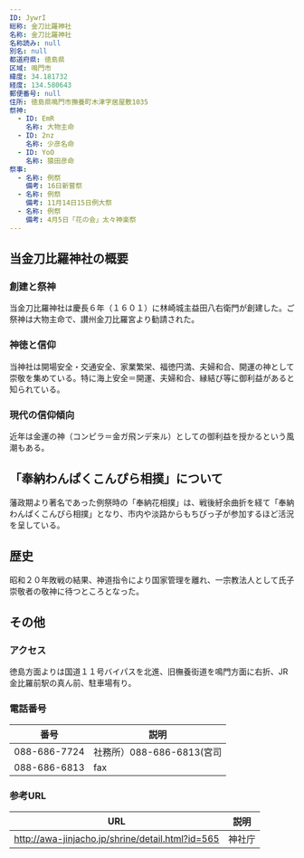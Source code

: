 ```yaml
---
ID: JywrI
総称: 金刀比羅神社
名称: 金刀比羅神社
名称読み: null
別名: null
都道府県: 徳島県
区域: 鳴門市
緯度: 34.181732
経度: 134.580643
郵便番号: null
住所: 徳島県鳴門市撫養町木津字居屋敷1035
祭神:
  - ID: EmR
    名称: 大物主命
  - ID: 2nz
    名称: 少彦名命
  - ID: YoO
    名称: 猿田彦命
祭事:
  - 名称: 例祭
    備考: 16日新嘗祭
  - 名称: 例祭
    備考: 11月14日15日例大祭
  - 名称: 例祭
    備考: 4月5日「花の会」太々神楽祭
---
```


## 当金刀比羅神社の概要

### 創建と祭神

当金刀比羅神社は慶長６年（１６０１）に林崎城主益田八右衛門が創建した。ご祭神は大物主命で、讃州金刀比羅宮より勧請された。

### 神徳と信仰

当神社は開場安全・交通安全、家業繁栄、福徳円満、夫婦和合、開運の神として崇敬を集めている。特に海上安全＝開運、夫婦和合、縁結び等に御利益があると知られている。

### 現代の信仰傾向

近年は金運の神（コンピラ＝金ガ飛ンデ来ル）としての御利益を授かるという風潮もある。

## 「奉納わんぱくこんぴら相撲」について

藩政期より著名であった例祭時の「奉納花相撲」は、戦後紆余曲折を経て「奉納わんぱくこんぴら相撲」となり、市内や淡路からもちびっ子が参加するほど活況を呈している。

## 歴史

昭和２０年敗戦の結果、神道指令により国家管理を離れ、一宗教法人として氏子崇敬者の敬神に待つところとなった。

## その他

### アクセス

徳島方面よりは国道１１号バイパスを北進、旧橅養街道を鳴門方面に右折、JR金比羅前駅の真ん前、駐車場有り。

### 電話番号

| 番号         | 説明                      |
| ------------ | ------------------------- |
| 088-686-7724 | 社務所）088-686-6813(宮司 |
| 088-686-6813 | fax                       |

### 参考URL

| URL                                              | 説明   |
| ------------------------------------------------ | ------ |
| http://awa-jinjacho.jp/shrine/detail.html?id=565 | 神社庁 |
